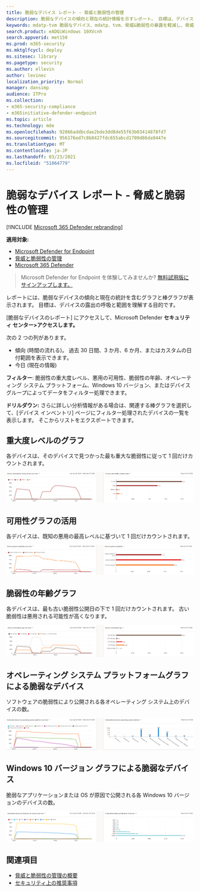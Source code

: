 ```yaml
---
title: 脆弱なデバイス レポート - 脅威と脆弱性の管理
description: 脆弱なデバイスの傾向と現在の統計情報を示すレポート。 目標は、デバイスの露出の呼吸と範囲を理解する目的です。
keywords: mdatp-tvm 脆弱なデバイス、mdatp、tvm、脅威&脆弱性の暴露を軽減し、脅威と脆弱性を軽減し、セキュリティ構成を監視する
search.product: eADQiWindows 10XVcnh
search.appverid: met150
ms.prod: m365-security
ms.mktglfcycl: deploy
ms.sitesec: library
ms.pagetype: security
ms.author: ellevin
author: levinec
localization_priority: Normal
manager: dansimp
audience: ITPro
ms.collection:
- m365-security-compliance
- m365initiative-defender-endpoint
ms.topic: article
ms.technology: mde
ms.openlocfilehash: 92866addbcdae2bde3dd8de55f63b03414878fd7
ms.sourcegitcommit: 956176ed7c8b8427fdc655abcd1709d86da9447e
ms.translationtype: MT
ms.contentlocale: ja-JP
ms.lasthandoff: 03/23/2021
ms.locfileid: "51064779"
---
```

# <a name="vulnerable-devices-report---threat-and-vulnerability-management"></a>脆弱なデバイス レポート - 脅威と脆弱性の管理

[!INCLUDE [Microsoft 365 Defender rebranding](../../includes/microsoft-defender.md)]

**適用対象:**

- [Microsoft Defender for Endpoint](https://go.microsoft.com/fwlink/?linkid=2154037)
- [脅威と脆弱性の管理](next-gen-threat-and-vuln-mgt.md)
- [Microsoft 365 Defender](https://go.microsoft.com/fwlink/?linkid=2118804)

>Microsoft Defender for Endpoint を体験してみませんか? [無料試用版にサインアップします。](https://www.microsoft.com/microsoft-365/windows/microsoft-defender-atp?ocid=docs-wdatp-portaloverview-abovefoldlink)

レポートには、脆弱なデバイスの傾向と現在の統計を含むグラフと棒グラフが表示されます。 目標は、デバイスの露出の呼吸と範囲を理解する目的です。 

[脆弱なデバイスのレポート] にアクセスして、Microsoft Defender **セキュリティ センター>アクセスします。**

次の 2 つの列があります。

- 傾向 (時間の流れる)。 過去 30 日間、3 か月、6 か月、またはカスタムの日付範囲を表示できます。
- 今日 (現在の情報)

**フィルター**: 脆弱性の重大度レベル、悪用の可用性、脆弱性の年齢、オペレーティング システム プラットフォーム、Windows 10 バージョン、またはデバイス グループによってデータをフィルター処理できます。

**ドリルダウン:** さらに詳しい分析情報がある場合は、関連する棒グラフを選択して、[デバイス インベントリ] ページにフィルター処理されたデバイスの一覧を表示します。 そこからリストをエクスポートできます。

## <a name="severity-level-graphs"></a>重大度レベルのグラフ

各デバイスは、そのデバイスで見つかった最も重大な脆弱性に従って 1 回だけカウントされます。

![現在のデバイスの脆弱性の重大度レベルの 1 つのグラフと、時間の流中のレベルを示す 1 つのグラフ。](images/tvm-report-severity.png)

## <a name="exploit-availability-graphs"></a>可用性グラフの活用

各デバイスは、既知の悪用の最高レベルに基づいて 1 回だけカウントされます。

![現在のデバイスの利用可能性のグラフと、時間の流れによる可用性を示すグラフが 1 つ表示されます。](images/tvm-report-exploit-availability.png)

## <a name="vulnerability-age-graphs"></a>脆弱性の年齢グラフ

各デバイスは、最も古い脆弱性公開日の下で 1 回だけカウントされます。 古い脆弱性は悪用される可能性が高くなります。

![現在のデバイスの脆弱性の年齢のグラフと、時間の経時を示す 1 つのグラフ。](images/tvm-report-age.png)

## <a name="vulnerable-devices-by-operating-system-platform-graphs"></a>オペレーティング システム プラットフォームグラフによる脆弱なデバイス

ソフトウェアの脆弱性により公開される各オペレーティング システム上のデバイスの数。

![オペレーティング システム プラットフォーム別の現在の脆弱なデバイスの 1 つのグラフと、OS プラットフォームによる脆弱なデバイスの時間の経時を示す 1 つのグラフ。](images/tvm-report-os.png)

## <a name="vulnerable-devices-by-windows-10-version-graphs"></a>Windows 10 バージョン グラフによる脆弱なデバイス

脆弱なアプリケーションまたは OS が原因で公開される各 Windows 10 バージョンのデバイスの数。

![Windows 10 バージョンによる現在の脆弱なデバイスの 1 つのグラフと、Windows 10 バージョンによる脆弱なデバイスの時間の経時を示す 1 つのグラフ。](images/tvm-report-version.png)

## <a name="related-topics"></a>関連項目

- [脅威と脆弱性の管理の概要](next-gen-threat-and-vuln-mgt.md)
- [セキュリティ上の推奨事項](tvm-security-recommendation.md)
